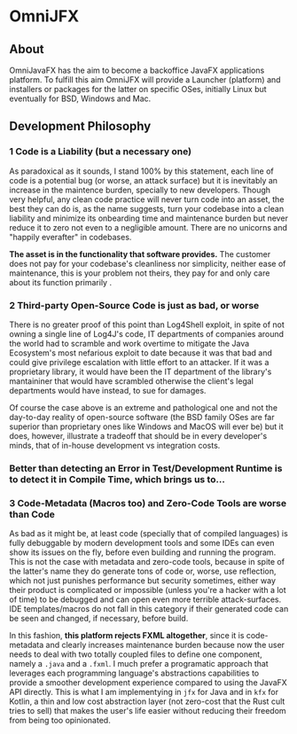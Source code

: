 # OmniJFX

## About

OmniJavaFX has the aim to become a backoffice JavaFX applications platform.
To fulfill this aim OmniJFX will provide a Launcher (platform) and installers or packages for the latter on specific OSes, 
initially Linux but eventually for BSD, Windows and Mac.

## Development Philosophy

### 1 Code is a Liability (but a necessary one)
As paradoxical as it sounds, I stand 100% by this statement, each line of code is a potential bug (or worse, an attack surface) but it is inevitably an increase in the maintence burden, specially to new developers. Though very helpful, any clean code practice will never turn code into an asset, the best they can do is, as the name suggests, turn your codebase into a clean liability and minimize its onbearding time and maintenance burden but never reduce it to zero not even to a negligible amount. There are no unicorns and "happily everafter" in codebases.

**The asset is in the functionality that software provides.** The customer does not pay for your codebase's cleanliness nor simplicity, neither ease of maintenance, this is your problem not theirs, they pay for and only care about its function primarily .

### 2 Third-party Open-Source Code is just as bad, or worse
There is no greater proof of this point than Log4Shell exploit, in spite of not owning a single line of Log4J's code, IT departments of companies around the world had to scramble and work overtime to mitigate the Java Ecosystem's most nefarious exploit to date because it was that bad and could give privilege escalation with little effort to an attacker. If it was a proprietary library, it would have been the IT department of the library's mantaininer that would have scrambled otherwise the client's legal departments would have instead, to sue for damages.

Of course the case above is an extreme and pathological one and not the day-to-day reality of open-source software (the BSD family OSes are far superior than proprietary ones like Windows and MacOS will ever be)  but it does, however, illustrate a tradeoff that should be in every developer's minds, that of in-house development vs integration costs.

### Better than detecting an Error in Test/Development Runtime is to detect it in Compile Time, which brings us to...
### 3 Code-Metadata (Macros too) and Zero-Code Tools are worse than Code
As bad as it might be, at least code (specially that of compiled languages) is fully debuggable by modern development tools and some IDEs can even show its issues on the fly, before even building and running the program. This is not the case with metadata and zero-code tools, because in spite of the latter's name they do generate tons of code or, worse, use reflection, which not just punishes performance but security sometimes, either way their product is complicated or impossible (unless you're a hacker with a lot of time) to be debugged and can open even more terrible attack-surfaces. IDE templates/macros do not fall in this category if their generated code can be seen and changed, if necessary, before build.

In this fashion, **this platform rejects FXML altogether**, since it is code-metadata and clearly increases maintenance burden because now the user needs to deal with two totally coupled files to define one component, namely a `.java` and a `.fxml`. I much prefer a programatic approach that leverages each programming language's abstractions capabilities to provide a smoother development experience compared to using the JavaFX API directly. This is what I am implementying in `jfx` for Java and in `kfx` for Kotlin, a thin and low cost abstraction layer (not zero-cost that the Rust cult tries to sell) that makes the user's life easier without reducing their freedom from being too opinionated. 
